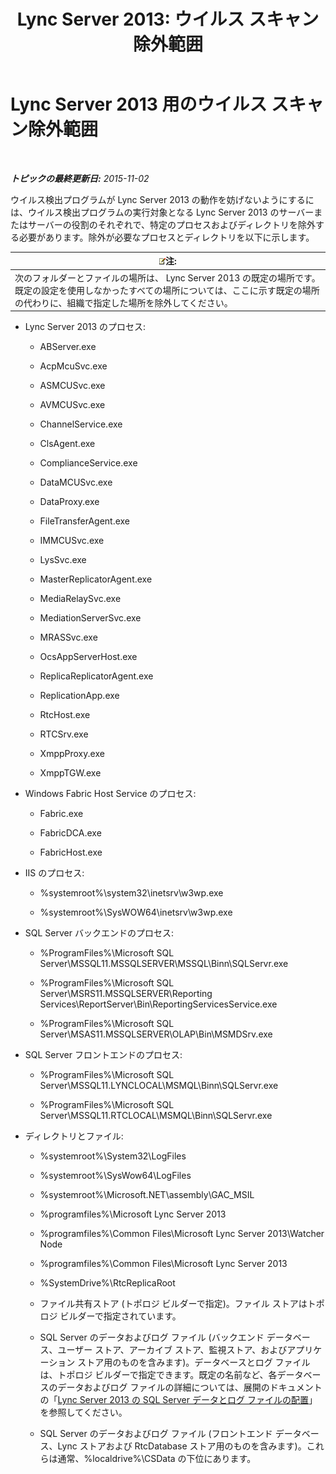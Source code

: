 ﻿---
title: 'Lync Server 2013: ウイルス スキャン除外範囲'
TOCTitle: Lync Server 2013 用のウイルス スキャン除外範囲
ms:assetid: 71e1f1cc-2d16-4111-9864-9276bf24dfe0
ms:mtpsurl: https://technet.microsoft.com/ja-jp/library/Dn440138(v=OCS.15)
ms:contentKeyID: 59602753
ms.date: 05/19/2016
mtps_version: v=OCS.15
ms.translationtype: HT
---

# Lync Server 2013 用のウイルス スキャン除外範囲

 

_**トピックの最終更新日:** 2015-11-02_

ウイルス検出プログラムが Lync Server 2013 の動作を妨げないようにするには、ウイルス検出プログラムの実行対象となる Lync Server 2013 のサーバーまたはサーバーの役割のそれぞれで、特定のプロセスおよびディレクトリを除外する必要があります。除外が必要なプロセスとディレクトリを以下に示します。

<table>
<thead>
<tr class="header">
<th><img src="images/Gg412781.note(OCS.15).gif" title="note" alt="note" />注:</th>
</tr>
</thead>
<tbody>
<tr class="odd">
<td>次のフォルダーとファイルの場所は、 Lync Server 2013 の既定の場所です。既定の設定を使用しなかったすべての場所については、ここに示す既定の場所の代わりに、組織で指定した場所を除外してください。</td>
</tr>
</tbody>
</table>


  - Lync Server 2013 のプロセス:
    
      - ABServer.exe
    
      - AcpMcuSvc.exe
    
      - ASMCUSvc.exe
    
      - AVMCUSvc.exe
    
      - ChannelService.exe
    
      - ClsAgent.exe
    
      - ComplianceService.exe
    
      - DataMCUSvc.exe
    
      - DataProxy.exe
    
      - FileTransferAgent.exe
    
      - IMMCUSvc.exe
    
      - LysSvc.exe
    
      - MasterReplicatorAgent.exe
    
      - MediaRelaySvc.exe
    
      - MediationServerSvc.exe
    
      - MRASSvc.exe
    
      - OcsAppServerHost.exe
    
      - ReplicaReplicatorAgent.exe
    
      - ReplicationApp.exe
    
      - RtcHost.exe
    
      - RTCSrv.exe
    
      - XmppProxy.exe
    
      - XmppTGW.exe

  - Windows Fabric Host Service のプロセス:
    
      - Fabric.exe
    
      - FabricDCA.exe
    
      - FabricHost.exe

  - IIS のプロセス:
    
      - %systemroot%\\system32\\inetsrv\\w3wp.exe
    
      - %systemroot%\\SysWOW64\\inetsrv\\w3wp.exe

  - SQL Server バックエンドのプロセス:
    
      - %ProgramFiles%\\Microsoft SQL Server\\MSSQL11.MSSQLSERVER\\MSSQL\\Binn\\SQLServr.exe
    
      - %ProgramFiles%\\Microsoft SQL Server\\MSRS11.MSSQLSERVER\\Reporting Services\\ReportServer\\Bin\\ReportingServicesService.exe
    
      - %ProgramFiles%\\Microsoft SQL Server\\MSAS11.MSSQLSERVER\\OLAP\\Bin\\MSMDSrv.exe

  - SQL Server フロントエンドのプロセス:
    
      - %ProgramFiles%\\Microsoft SQL Server\\MSSQL11.LYNCLOCAL\\MSMQL\\Binn\\SQLServr.exe
    
      - %ProgramFiles%\\Microsoft SQL Server\\MSSQL11.RTCLOCAL\\MSMQL\\Binn\\SQLServr.exe

  - ディレクトリとファイル:
    
      - %systemroot%\\System32\\LogFiles
    
      - %systemroot%\\SysWow64\\LogFiles
    
      - %systemroot%\\Microsoft.NET\\assembly\\GAC\_MSIL
    
      - %programfiles%\\Microsoft Lync Server 2013
    
      - %programfiles%\\Common Files\\Microsoft Lync Server 2013\\Watcher Node
    
      - %programfiles%\\Common Files\\Microsoft Lync Server 2013
    
      - %SystemDrive%\\RtcReplicaRoot
    
      - ファイル共有ストア (トポロジ ビルダーで指定)。ファイル ストアはトポロジ ビルダーで指定されています。
    
      - SQL Server のデータおよびログ ファイル (バックエンド データベース、ユーザー ストア、アーカイブ ストア、監視ストア、およびアプリケーション ストア用のものを含みます)。データベースとログ ファイルは、トポロジ ビルダーで指定できます。既定の名前など、各データベースのデータおよびログ ファイルの詳細については、展開のドキュメントの「[Lync Server 2013 の SQL Server データとログ ファイルの配置](lync-server-2013-sql-server-data-and-log-file-placement.md)」を参照してください。
    
      - SQL Server のデータおよびログ ファイル (フロントエンド データベース、Lync ストアおよび RtcDatabase ストア用のものを含みます)。これらは通常、%localdrive%\\CSData の下位にあります。

